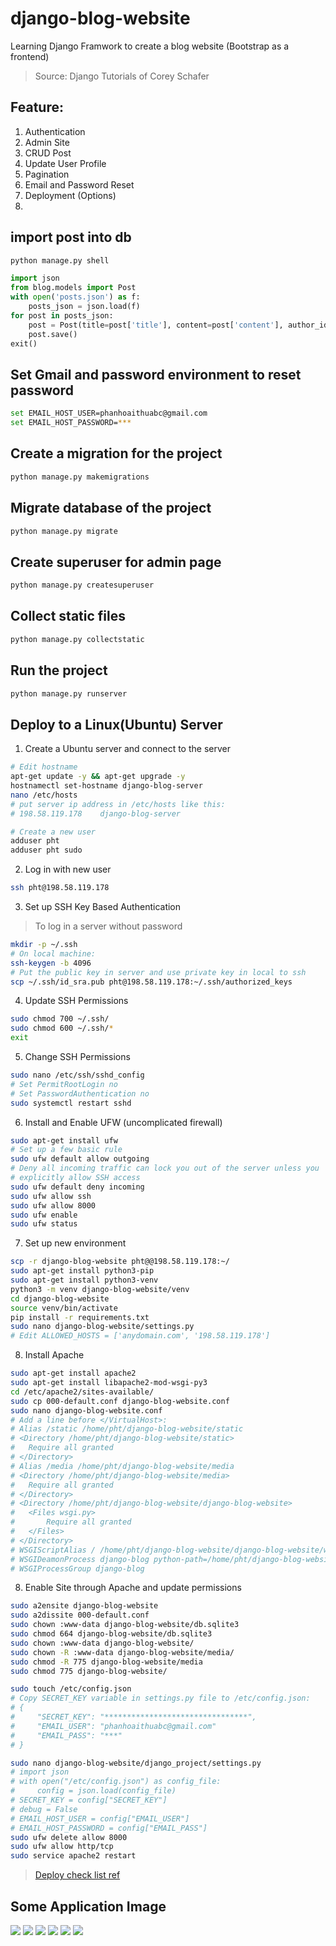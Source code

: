 # django-blog-website
Learning Django Framwork to create a blog website (Bootstrap as a frontend)
> Source: Django Tutorials of Corey Schafer
## Feature:
1. Authentication
2. Admin Site
3. CRUD Post
4. Update User Profile
5. Pagination
6. Email and Password Reset
7. Deployment (Options)
8. 

## import post into db
```bash
python manage.py shell
```

```python
import json
from blog.models import Post
with open('posts.json') as f:
    posts_json = json.load(f)
for post in posts_json:
    post = Post(title=post['title'], content=post['content'], author_id=post['user_id'])
    post.save()
exit()
```

## Set Gmail and password environment to reset password

```bash
set EMAIL_HOST_USER=phanhoaithuabc@gmail.com
set EMAIL_HOST_PASSWORD=***
```

## Create a migration for the project

```bash
python manage.py makemigrations
```

## Migrate database of the project

```bash
python manage.py migrate
```

## Create superuser for admin page

```bash
python manage.py createsuperuser
```
## Collect static files

```bash
python manage.py collectstatic
```
## Run the project

```bash
python manage.py runserver
```

## Deploy to a Linux(Ubuntu) Server
1. Create a Ubuntu server and connect to the server
```bash
# Edit hostname
apt-get update -y && apt-get upgrade -y
hostnamectl set-hostname django-blog-server
nano /etc/hosts
# put server ip address in /etc/hosts like this:
# 198.58.119.178    django-blog-server

# Create a new user
adduser pht
adduser pht sudo
```
2. Log in with new user
```bash
ssh pht@198.58.119.178
```
3. Set up SSH Key Based Authentication
> To log in a server without password
```bash
mkdir -p ~/.ssh
# On local machine:
ssh-keygen -b 4096
# Put the public key in server and use private key in local to ssh
scp ~/.ssh/id_sra.pub pht@198.58.119.178:~/.ssh/authorized_keys
```
4. Update SSH Permissions
```bash
sudo chmod 700 ~/.ssh/
sudo chmod 600 ~/.ssh/*
exit
```
5. Change SSH Permissions
```bash
sudo nano /etc/ssh/sshd_config
# Set PermitRootLogin no
# Set PasswordAuthentication no
sudo systemctl restart sshd
```
6. Install and Enable UFW (uncomplicated firewall)
```bash
sudo apt-get install ufw
# Set up a few basic rule
sudo ufw default allow outgoing
# Deny all incoming traffic can lock you out of the server unless you
# explicitly allow SSH access
sudo ufw default deny incoming
sudo ufw allow ssh
sudo ufw allow 8000
sudo ufw enable
sudo ufw status
```
7. Set up new environment
```bash
scp -r django-blog-website pht@@198.58.119.178:~/
sudo apt-get install python3-pip
sudo apt-get install python3-venv
python3 -m venv django-blog-website/venv
cd django-blog-website
source venv/bin/activate
pip install -r requirements.txt
sudo nano django-blog-website/settings.py
# Edit ALLOWED_HOSTS = ['anydomain.com', '198.58.119.178']
```
8. Install Apache
```bash
sudo apt-get install apache2
sudo apt-get install libapache2-mod-wsgi-py3
cd /etc/apache2/sites-available/
sudo cp 000-default.conf django-blog-website.conf
sudo nano django-blog-website.conf
# Add a line before </VirtualHost>: 
# Alias /static /home/pht/django-blog-website/static
# <Directory /home/pht/django-blog-website/static>
#   Require all granted
# </Directory>
# Alias /media /home/pht/django-blog-website/media
# <Directory /home/pht/django-blog-website/media>
#   Require all granted
# </Directory>
# <Directory /home/pht/django-blog-website/django-blog-website>
#   <Files wsgi.py>
#       Require all granted
#   </Files>
# </Directory>
# WSGIScriptAlias / /home/pht/django-blog-website/django-blog-website/wsgi.py
# WSGIDeamonProcess django-blog python-path=/home/pht/django-blog-website python-home=/home/pht/django-blog-website/venv
# WSGIProcessGroup django-blog
```
8. Enable Site through Apache and update permissions
```bash
sudo a2ensite django-blog-website 
sudo a2dissite 000-default.conf
sudo chown :www-data django-blog-website/db.sqlite3
sudo chmod 664 django-blog-website/db.sqlite3
sudo chown :www-data django-blog-website/
sudo chown -R :www-data django-blog-website/media/
sudo chmod -R 775 django-blog-website/media
sudo chmod 775 django-blog-website/

sudo touch /etc/config.json
# Copy SECRET_KEY variable in settings.py file to /etc/config.json:
# {
#     "SECRET_KEY": "********************************",
#     "EMAIL_USER": "phanhoaithuabc@gmail.com"
#     "EMAIL_PASS": "***"
# }

sudo nano django-blog-website/django_project/settings.py
# import json
# with open("/etc/config.json") as config_file:
#     config = json.load(config_file)
# SECRET_KEY = config["SECRET_KEY"]
# debug = False
# EMAIL_HOST_USER = config["EMAIL_USER"]
# EMAIL_HOST_PASSWORD = config["EMAIL_PASS"]
sudo ufw delete allow 8000
sudo ufw allow http/tcp
sudo service apache2 restart
```
> [Deploy check list ref](https://docs.djangoproject.com/en/4.1/howto/deployment/checklist/)

## Some Application Image
<img src="images/home_page.png">
<img src="images\admin_page.png">
<img src="images\new_post.png">
<img src="images\post_detail.png">
<img src="images\profile.png">
<img src="images\reset_password.png">
